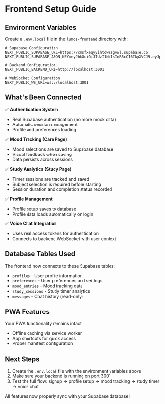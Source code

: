 # Frontend Setup Guide

## Environment Variables

Create a `.env.local` file in the `lumos-frontend` directory with:

```env
# Supabase Configuration
NEXT_PUBLIC_SUPABASE_URL=https://cmsfxeqyyihtdwrzgvwl.supabase.co
NEXT_PUBLIC_SUPABASE_ANON_KEY=eyJhbGciOiJIUzI1NiIsInR5cCI6IkpXVCJ9.eyJpc3MiOiJzdXBhYmFzZSIsInJlZiI6ImNtc2Z4ZXF5eWlodGR3cnpndndsIiwicm9sZSI6ImFub24iLCJpYXQiOjE3NTU1MDQ0MDksImV4cCI6MjA3MTA4MDQwOX0.dpkjvDNuV37bLoeuY_Sm3gXjtdBKBRqdZ_krQwMZ8h0

# Backend Configuration
NEXT_PUBLIC_BACKEND_URL=http://localhost:3001

# WebSocket Configuration
NEXT_PUBLIC_WS_URL=ws://localhost:3001
```

## What's Been Connected

✅ **Authentication System**
- Real Supabase authentication (no more mock data)
- Automatic session management
- Profile and preferences loading

✅ **Mood Tracking (Care Page)**
- Mood selections are saved to Supabase database
- Visual feedback when saving
- Data persists across sessions

✅ **Study Analytics (Study Page)**
- Timer sessions are tracked and saved
- Subject selection is required before starting
- Session duration and completion status recorded

✅ **Profile Management**
- Profile setup saves to database
- Profile data loads automatically on login

✅ **Voice Chat Integration**
- Uses real access tokens for authentication
- Connects to backend WebSocket with user context

## Database Tables Used

The frontend now connects to these Supabase tables:
- `profiles` - User profile information
- `preferences` - User preferences and settings
- `mood_entries` - Mood tracking data
- `study_sessions` - Study timer analytics
- `messages` - Chat history (read-only)

## PWA Features

Your PWA functionality remains intact:
- Offline caching via service worker
- App shortcuts for quick access
- Proper manifest configuration

## Next Steps

1. Create the `.env.local` file with the environment variables above
2. Make sure your backend is running on port 3001
3. Test the full flow: signup → profile setup → mood tracking → study timer → voice chat

All features now properly sync with your Supabase database!
